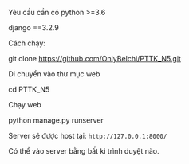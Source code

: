 Yêu cầu cần có
 python >=3.6

 django ==3.2.9

Cách chạy:

git clone https://github.com/OnlyBeIchi/PTTK_N5.git

Di chuyển vào thư mục web

cd PTTK_N5

Chạy web

python manage.py runserver

Server sẽ được host tại: `http://127.0.0.1:8000/`

Có thể vào server bằng bất kì trình duyệt nào.
